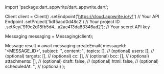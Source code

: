 import 'package:dart_appwrite/dart_appwrite.dart';

Client client = Client()
    .setEndpoint('https://cloud.appwrite.io/v1') // Your API Endpoint
    .setProject('5df5acd0d48c2') // Your project ID
    .setKey('919c2d18fb5d4...a2ae413da83346ad2'); // Your secret API key

Messaging messaging = Messaging(client);

Message result = await messaging.createEmail(
    messageId: '<MESSAGE_ID>',
    subject: '<SUBJECT>',
    content: '<CONTENT>',
    topics: [], // (optional)
    users: [], // (optional)
    targets: [], // (optional)
    cc: [], // (optional)
    bcc: [], // (optional)
    attachments: [], // (optional)
    draft: false, // (optional)
    html: false, // (optional)
    scheduledAt: '', // (optional)
);

